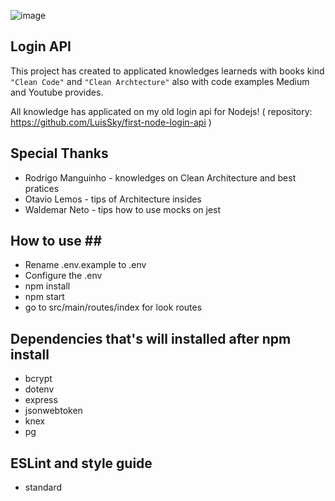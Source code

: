 ![image](https://cdn.filestackcontent.com/sIllBRIqw6SDoeZddPA8)
## **Login API** ##

 This project has created to applicated knowledges learneds with books kind `"Clean Code"` and `"Clean Archtecture"` also with code examples Medium and Youtube provides.
 
 All knowledge has applicated on my old login api for Nodejs! ( repository: <https://github.com/LuisSky/first-node-login-api> )
 
## **Special Thanks**

  - Rodrigo Manguinho - knowledges on Clean Architecture and best pratices
  - Otavio Lemos - tips of Architecture insides
  - Waldemar Neto - tips how to use mocks on jest

## **How to use ##**

- Rename .env.example to .env
- Configure the .env
- npm install
- npm start
- go to src/main/routes/index for look routes 

## **Dependencies that's will installed after npm install**

- bcrypt
- dotenv
- express
- jsonwebtoken
- knex
- pg
  
## **ESLint and style guide**  
- standard
